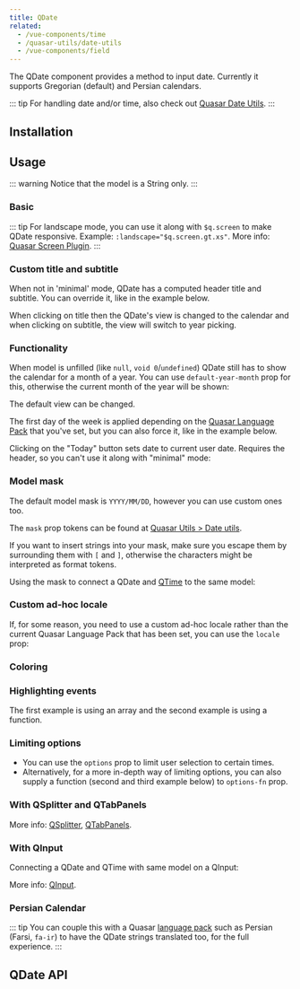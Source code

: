 ```yaml
---
title: QDate
related:
  - /vue-components/time
  - /quasar-utils/date-utils
  - /vue-components/field
---
```


The QDate component provides a method to input date. Currently it supports Gregorian (default) and Persian calendars.

::: tip
For handling date and/or time, also check out [Quasar Date Utils](/quasar-utils/date-utils).
:::

## Installation
<doc-installation components="QDate" />

## Usage

::: warning
Notice that the model is a String only.
:::

### Basic

<doc-example title="Basic" file="QDate/Basic" />

::: tip
For landscape mode, you can use it along with `$q.screen` to make QDate responsive. Example: `:landscape="$q.screen.gt.xs"`. More info: [Quasar Screen Plugin](/options/screen-plugin).
:::

<doc-example title="Landscape" file="QDate/Landscape" />

### Custom title and subtitle

When not in 'minimal' mode, QDate has a computed header title and subtitle. You can override it, like in the example below.

When clicking on title then the QDate's view is changed to the calendar and when clicking on subtitle, the view will switch to year picking.

<doc-example title="Custom title and subtitle" file="QDate/CustomTitleSubtitle" />

### Functionality

When model is unfilled (like `null`, `void 0`/`undefined`) QDate still has to show the calendar for a month of a year. You can use `default-year-month` prop for this, otherwise the current month of the year will be shown:

<doc-example title="Default year month" file="QDate/DefaultYearMonth" />

The default view can be changed.

<doc-example title="Default view" file="QDate/DefaultView" />

The first day of the week is applied depending on the [Quasar Language Pack](/options/quasar-language-packs) that you've set, but you can also force it, like in the example below.

<doc-example title="First day of week" file="QDate/FirstDayOfWeek" />

Clicking on the "Today" button sets date to current user date. Requires the header, so you can't use it along with "minimal" mode:

<doc-example title="Today button" file="QDate/TodayBtn" />

<doc-example title="Disable and readonly" file="QDate/DisableReadonly" />

### Model mask

The default model mask is `YYYY/MM/DD`, however you can use custom ones too.

The `mask` prop tokens can be found at [Quasar Utils > Date utils](/quasar-utils/date-utils#Format-for-display).

<doc-example title="Simple mask" file="QDate/MaskSimple" />

If you want to insert strings into your mask, make sure you escape them by surrounding them with `[` and `]`, otherwise the characters might be interpreted as format tokens.

<doc-example title="Mask with escaped characters" file="QDate/MaskEscape" />

Using the mask to connect a QDate and [QTime](/vue-components/time) to the same model:

<doc-example title="QDate and QTime on same model" file="QDate/MaskDateTime" />

### Custom ad-hoc locale

If, for some reason, you need to use a custom ad-hoc locale rather than the current Quasar Language Pack that has been set, you can use the `locale` prop:

<doc-example title="Custom ad-hoc locale" file="QDate/CustomLocale" />

### Coloring

<doc-example title="Coloring" file="QDate/Color" />

<doc-example title="Dark" file="QDate/Dark" dark />

### Highlighting events

The first example is using an array and the second example is using a function.

<doc-example title="Events" file="QDate/Events" />

<doc-example title="Event color" file="QDate/EventColor" />

### Limiting options

* You can use the `options` prop to limit user selection to certain times.
* Alternatively, for a more in-depth way of limiting options, you can also supply a function (second and third example below) to `options-fn` prop.

<doc-example title="Options" file="QDate/Options" />

### With QSplitter and QTabPanels
<doc-example title="With QSplitter and QTabPanels" file="QDate/Splitter" />

More info: [QSplitter](/vue-components/splitter), [QTabPanels](/vue-components/tab-panels).

### With QInput

<doc-example title="With QInput" file="QDate/Input" />

Connecting a QDate and QTime with same model on a QInput:

<doc-example title="QDate and QTime with QInput" file="QDate/InputFull" />

More info: [QInput](/vue-components/input).

### Persian Calendar
::: tip
You can couple this with a Quasar [language pack](/options/quasar-language-packs) such as Persian (Farsi, `fa-ir`) to have the QDate strings translated too, for the full experience.
:::

<q-btn type="a" href="https://codepen.io/rstoenescu/pen/wOGpZg" target="_blank" label="See example" icon-right="launch" color="primary" />

## QDate API
<doc-api file="QDate" />
